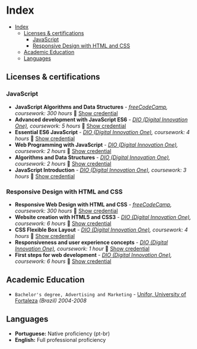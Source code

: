# Index

- [Index](#index)
  - [Licenses & certifications](#licenses--certifications)
    - [JavaScript](#javascript)
    - [Responsive Design with HTML and CSS](#responsive-design-with-html-and-css)
  - [Academic Education](#academic-education)
  - [Languages](#languages)

## Licenses & certifications

### JavaScript

- **JavaScript Algorithms and Data Structures** - _[freeCodeCamp](https://www.freecodecamp.org/),_ _coursework: 300 hours_ :paperclip: [Show credential](https://www.freecodecamp.org/certification/thiagocabralcorreia/javascript-algorithms-and-data-structures)
- **Advanced development with JavaScript ES6** - _[DIO (Digital Innovation One)](https://web.dio.me/browse),_ _coursework: 5 hours_ :paperclip: [Show credential](https://www.dio.me/certificate/E2D90B5E/share)
- **Essential ES6 JavaScript** - _[DIO (Digital Innovation One)](https://web.dio.me/browse),_ _coursework: 4 hours_ :paperclip: [Show credential](https://www.dio.me/certificate/DF5FBE05/share)
- **Web Programming with JavaScript** - _[DIO (Digital Innovation One)](https://web.dio.me/browse),_ _coursework: 2 hours_ :paperclip: [Show credential](https://www.dio.me/certificate/CE61D5EE/share)
- **Algorithms and Data Structures** - _[DIO (Digital Innovation One)](https://web.dio.me/browse),_ _coursework: 2 hours_ :paperclip: [Show credential](https://www.dio.me/certificate/4B71913F/share)
- **JavaScript Introduction** - _[DIO (Digital Innovation One)](https://web.dio.me/browse),_ _coursework: 3 hours_ :paperclip: [Show credential](https://www.dio.me/certificate/F561EEC0/share)

### Responsive Design with HTML and CSS

- **Responsive Web Design with HTML and CSS** - _[freeCodeCamp](https://www.freecodecamp.org/),_ _coursework: 300 hours_ :paperclip: [Show credential](https://www.freecodecamp.org/certification/thiagocabralcorreia/responsive-web-design)
- **Website creation with HTML5 and CSS3** - _[DIO (Digital Innovation One)](https://web.dio.me/browse),_ _coursework: 6 hours_ :paperclip: [Show credential](https://www.dio.me/certificate/0FDEBABB/share)
- **CSS Flexible Box Layout** - _[DIO (Digital Innovation One)](https://web.dio.me/browse),_ _coursework: 4 hours_ :paperclip: [Show credential](https://www.dio.me/certificate/9E261E48/share)
- **Responsiveness and user experience concepts** - _[DIO (Digital Innovation One)](https://web.dio.me/browse),_ _coursework: 1 hour_ :paperclip: [Show credential](https://www.dio.me/certificate/E0738941/share)
- **First steps for web development** - _[DIO (Digital Innovation One)](https://web.dio.me/browse),_ _coursework: 6 hours_ :paperclip: [Show credential](https://www.dio.me/certificate/5CD4E20F/share)

## Academic Education

- `Bachelor's degree, Advertising and Marketing` - [Unifor, University of Fortaleza](https://www.unifor.br/) _(Brazil) 2004-2008_

## Languages

- **Portuguese:** Native proficiency (pt-br)
- **English:** Full professional proficiency
